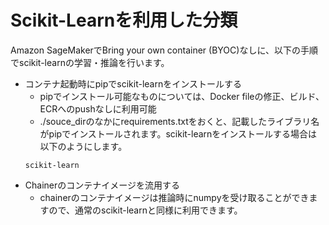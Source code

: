# Scikit-Learnを利用した分類
Amazon SageMakerでBring your own container (BYOC)なしに、以下の手順でscikit-learnの学習・推論を行います。
- コンテナ起動時にpipでscikit-learnをインストールする
  - pipでインストール可能なものについては、Docker fileの修正、ビルド、ECRへのpushなしに利用可能
  - ./souce_dirのなかにrequirements.txtをおくと、記載したライブラリ名がpipでインストールされます。scikit-learnをインストールする場合は以下のようにします。
  ```
  scikit-learn
  ```
- Chainerのコンテナイメージを流用する
  - chainerのコンテナイメージは推論時にnumpyを受け取ることができますので、通常のscikit-learnと同様に利用できます。
